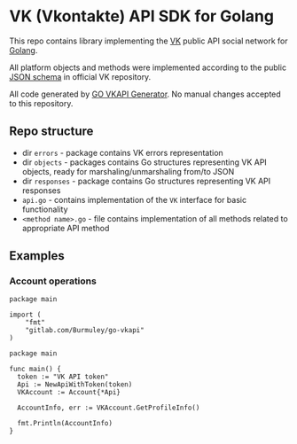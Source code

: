 # VK (Vkontakte) API SDK for Golang

This repo contains library implementing the [VK](https://vk.com/) public API social network for [Golang](https://www.golang.org). 

All platform objects and methods were implemented according to the public [JSON schema](https://github.com/VKCOM/vk-api-schema/) in official VK repository.

All code generated by [GO VKAPI Generator](https://gitlab.com/Burmuley/go-vkapi-gen).
No manual changes accepted to this repository. 

## Repo structure
 * dir `errors` - package contains VK errors representation
 * dir `objects` - packages contains Go structures representing VK API objects, ready for marshaling/unmarshaling from/to JSON
 * dir `responses` - package contains Go structures representing VK API responses
 * `api.go` - contains  implementation of the `VK` interface for basic functionality
 * `<method name>.go` - file contains implementation of all methods related to appropriate API method

## Examples 

### Account operations
```gotemplate
package main

import (
	"fmt"
	"gitlab.com/Burmuley/go-vkapi"
)

package main

func main() {
  token := "VK API token"
  Api := NewApiWithToken(token)
  VKAccount := Account{*Api}

  AccountInfo, err := VKAccount.GetProfileInfo()

  fmt.Println(AccountInfo)	
}
```